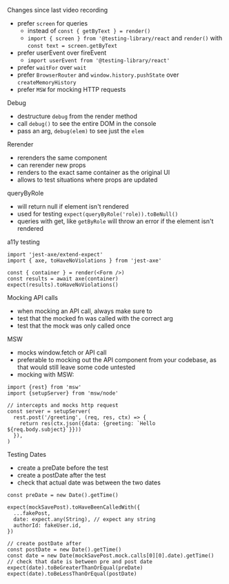Changes since last video recording

- prefer `screen` for queries
  - instead of `const { getByText } = render()`
  - `import { screen } from '@testing-library/react` and `render()` with
    `const text = screen.getByText`
- prefer userEvent over fireEvent
  - `import userEvent from '@testing-library/react'`
- prefer `waitFor` over `wait`
- prefer `BrowserRouter` and `window.history.pushState` over
  `createMemoryHistory`
- prefer `MSW` for mocking HTTP requests

Debug

- destructure `debug` from the render method
- call `debug()` to see the entire DOM in the console
- pass an arg, `debug(elem)` to see just the `elem`

Rerender

- rerenders the same component
- can rerender new props
- renders to the exact same container as the original UI
- allows to test situations where props are updated

queryByRole

- will return null if element isn't rendered
- used for testing `expect(queryByRole('role)).toBeNull()`
- queries with get, like `getByRole` will throw an error if the element isn't
  rendered

a11y testing

```
import 'jest-axe/extend-expect'
import { axe, toHaveNoViolations } from 'jest-axe'

const { container } = render(<Form />)
const results = await axe(container)
expect(results).toHaveNoViolations()
```

Mocking API calls

- when mocking an API call, always make sure to
- test that the mocked fn was called with the correct arg
- test that the mock was only called once

MSW

- mocks window.fetch or API call
- preferable to mocking out the API component from your codebase, as that would
  still leave some code untested
- mocking with MSW:

```
import {rest} from 'msw'
import {setupServer} from 'msw/node'

// intercepts and mocks http request
const server = setupServer(
  rest.post('/greeting', (req, res, ctx) => {
    return res(ctx.json({data: {greeting: `Hello ${req.body.subject}`}}))
  }),
)
```

Testing Dates

- create a preDate before the test
- create a postDate after the test
- check that actual date was between the two dates

```
const preDate = new Date().getTime()

expect(mockSavePost).toHaveBeenCalledWith({
  ...fakePost,
  date: expect.any(String), // expect any string
  authorId: fakeUser.id,
})

// create postDate after
const postDate = new Date().getTime()
const date = new Date(mockSavePost.mock.calls[0][0].date).getTime()
// check that date is between pre and post date
expect(date).toBeGreaterThanOrEqual(preDate)
expect(date).toBeLessThanOrEqual(postDate)
```
